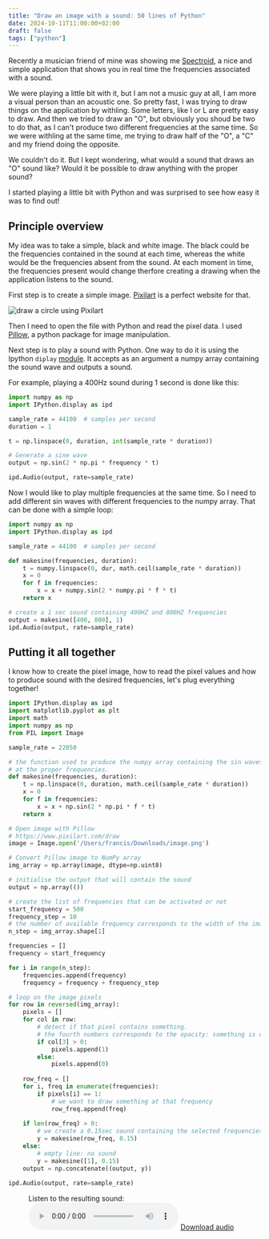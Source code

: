```yaml
---
title: "Draw an image with a sound: 50 lines of Python"
date: 2024-10-11T11:00:00+02:00
draft: false
tags: ["python"]
---
```


Recently a musician friend of mine was showing me [Spectroid](https://play.google.com/store/apps/details?id=org.intoorbit.spectrum), a nice and simple application that shows you in real time the frequencies associated with a sound.

We were playing a little bit with it, but I am not a music guy at all, I am more a visual person than an acoustic one. So pretty fast, I was trying to draw things on the application by withling. Some letters, like I or L are pretty easy to draw. And then we tried to draw an "O", but obviously you shoud be two to do that, as I can't produce two different frequencies at the same time. So we were withling at the same time, me trying to draw half of the "O", a "C" and my friend doing the opposite.

We couldn't do it. But I kept wondering, what would a sound that draws an "O" sound like? Would it be possible to draw anything with the proper sound?

I started playing a little bit with Python and was surprised to see how easy it was to find out!

## Principle overview

My idea was to take a simple, black and white image. The black could be the frequencies contained in the sound at each time, whereas the white would be the frequencies absent from the sound. At each moment in time, the frequencies present would change therfore creating a drawing when the application listens to the sound.

First step is to create a simple image. [Pixilart](https://www.pixilart.com/draw) is a perfect website for that.

![draw a circle using Pixilart](/sound-Pixilart.png)

Then I need to open the file with Python and read the pixel data. I used [Pillow](https://python-pillow.org/), a python package for image manipulation.

Next step is to play a sound with Python. One way to do it is using the Ipython `diplay` [module](https://ipython.org/ipython-doc/3/api/generated/IPython.display.html). It accepts as an argument a numpy array containing the sound wave and outputs a sound.

For example, playing a 400Hz sound during 1 second is done like this:

```python
import numpy as np
import IPython.display as ipd

sample_rate = 44100  # samples per second
duration = 1

t = np.linspace(0, duration, int(sample_rate * duration))

# Generate a sine wave
output = np.sin(2 * np.pi * frequency * t)

ipd.Audio(output, rate=sample_rate)
```

Now I would like to play multiple frequencies at the same time. So I need to add different sin waves with different frequencies to the numpy array. That can be done with a simple loop:

```python
import numpy as np
import IPython.display as ipd

sample_rate = 44100  # samples per second

def makesine(frequencies, duration):
    t = numpy.linspace(0, dur, math.ceil(sample_rate * duration))
    x = 0
    for f in frequencies:
        x = x + numpy.sin(2 * numpy.pi * f * t)
    return x

# create a 1 sec sound containing 400HZ and 800HZ frequencies 
output = makesine([400, 800], 1)
ipd.Audio(output, rate=sample_rate)
```

## Putting it all together
I know how to create the pixel image, how to read the pixel values and how to produce sound with the desired frequencies, let's plug everything together!

```python
import IPython.display as ipd
import matplotlib.pyplot as plt
import math
import numpy as np
from PIL import Image

sample_rate = 22050

# the function used to produce the numpy array containing the sin waves 
# at the proper frequencies.
def makesine(frequencies, duration):
    t = np.linspace(0, duration, math.ceil(sample_rate * duration))
    x = 0
    for f in frequencies:
        x = x + np.sin(2 * np.pi * f * t)
    return x

# Open image with Pillow
# https://www.pixilart.com/draw
image = Image.open('/Users/francis/Downloads/image.png')

# Convert Pillow image to NumPy array
img_array = np.array(image, dtype=np.uint8)

# initialise the output that will contain the sound
output = np.array(())

# create the list of frequencies that can be activated or not
start_frequency = 500
frequency_step = 10
# the number of available frequency corresponds to the width of the image
n_step = img_array.shape[1]

frequencies = []
frequency = start_frequency

for i in range(n_step):
    frequencies.append(frequency)
    frequency = frequency + frequency_step

# loop on the image pixels
for row in reversed(img_array):
    pixels = []
    for col in row:
        # detect if that pixel contains something.
        # the fourth numbers corresponds to the opacity: something is drawn when the opacity is >0.
        if col[3] > 0:
            pixels.append(1)
        else:
            pixels.append(0)
    
    row_freq = []
    for i, freq in enumerate(frequencies):
        if pixels[i] == 1:
            # we want to draw something at that frequency
            row_freq.append(freq)
    
    if len(row_freq) > 0:
        # we create a 0.15sec sound containing the selected frequencies
        y = makesine(row_freq, 0.15)
    else:
        # empty line: no sound
        y = makesine([1], 0.15)
    output = np.concatenate((output, y))
    
ipd.Audio(output, rate=sample_rate)
```

<figure>
  <figcaption>Listen to the resulting sound:</figcaption>
  <audio controls src="/static/circle.wav"></audio>
  <a href="/static/circle.wav"> Download audio </a>
</figure>